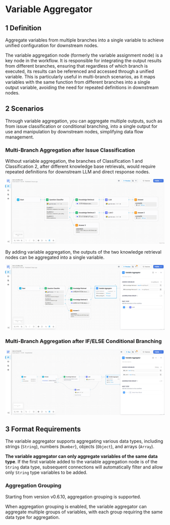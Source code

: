 # Variable Aggregator

## 1 Definition
Aggregate variables from multiple branches into a single variable to achieve unified configuration for downstream nodes.

The variable aggregation node (formerly the variable assignment node) is a key node in the workflow. It is responsible for integrating the output results from different branches, ensuring that regardless of which branch is executed, its results can be referenced and accessed through a unified variable. This is particularly useful in multi-branch scenarios, as it maps variables with the same function from different branches into a single output variable, avoiding the need for repeated definitions in downstream nodes.

## 2 Scenarios
Through variable aggregation, you can aggregate multiple outputs, such as from issue classification or conditional branching, into a single output for use and manipulation by downstream nodes, simplifying data flow management.

### Multi-Branch Aggregation after Issue Classification

Without variable aggregation, the branches of Classification 1 and Classification 2, after different knowledge base retrievals, would require repeated definitions for downstream LLM and direct response nodes.

![question_classifier_chatflow](/Workflow/Node_Description/images/question_classifier_chatflow.png)

By adding variable aggregation, the outputs of the two knowledge retrieval nodes can be aggregated into a single variable.

![aggregation_after_classification](/Workflow/Node_Description/images/aggregation_after_classification.png)

### Multi-Branch Aggregation after IF/ELSE Conditional Branching

![aggregation_after_if_else](/Workflow/Node_Description/images/aggregation_after_if_else.png)

## 3 Format Requirements

The variable aggregator supports aggregating various data types, including strings (```String```), numbers (```Number```), objects (```Object```), and arrays (```Array```).

**The variable aggregator can only aggregate variables of the same data type**. If the first variable added to the variable aggregation node is of the ```String``` data type, subsequent connections will automatically filter and allow only ```String``` type variables to be added.

### Aggregation Grouping

Starting from version v0.6.10, aggregation grouping is supported.

When aggregation grouping is enabled, the variable aggregator can aggregate multiple groups of variables, with each group requiring the same data type for aggregation.